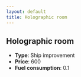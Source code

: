 ```yaml
---
layout: default
title: Holographic room
---
```


## Holographic room
* **Type**: Ship improvement
* **Price**: 600
* **Fuel consumption**: 0.1

